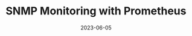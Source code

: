 ---
title: "SNMP Monitoring with Prometheus"
date: 2023-06-05
tags: [""]
dbiblogtitle: snmp-monitoring-with-prometheus
---